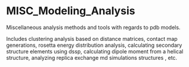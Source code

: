 # MISC_Modeling_Analysis

Miscellaneous analysis methods and tools with regards to pdb models. 

Includes clustering analysis based on distance matrices, contact map generations, rosetta energy distribution analysis, calculating secondary structure
elements using dssp, calculating dipole moment from a helical structure, analyzing replica exchange md simulations structures , etc.
